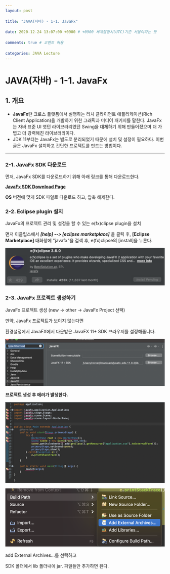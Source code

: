 ```yaml
---
layout: post

title: "JAVA(자바) - 1-1. JavaFx"

date: 2020-12-24 13:07:00 +0900 # +0900 세계협정시(UTC)기준 서울이라는 뜻

comments: true # 코멘트 허용

categories: JAVA Lecture
---
```




# JAVA(자바) - 1-1. JavaFx



## 1. 개요

- **JavaFx**란 크로스 플랫폼에서 실행하는 리치 클라이언트 애플리케이션(Rich Client Application)을 개발하기 위한 그래픽과 미디어 패키지를 말한다. JavaFx는 자바 표준 UI 엿던 라이브러리였던 Swing을 대체하기 위해 만들어졌으며 더 가볍고 더 강력해진 라이브러리이다. 
- JDK 11부터는 JavaFx는 별도로 분리되었기 때문에 설치 및 설정이 필요하다. 이번 글은 JavaFx 설치하고 간단한 프로젝트를 만드는 방법이다.



----

### 2-1. **JavaFx SDK 다운로드**

먼저, JavaFx SDK를 다운로드하기 위해 아래 링크를 통해 다운로드한다.

<span style="color:Purple">**[JavaFx SDK Download Page](https://gluonhq.com/products/javafx/)**</span>



**OS** 버전에 맞게 SDK 파일로 다운로드 하고, 압축 해제한다.



### 2-2. Eclipse plugin 설치

JavaFx의 프로젝트 관리 및 설정을 할 수 있는 e(fx)clipse plugin을 설치

먼저 이클립스에서 ***[help] --> [eclipse marketplace]*** 을 클릭 후, **[Eclipse Marketplace]** 대화창에 "javafx"을 검색 후, e(fx)clipse의 [install]을 누른다.

![javaFx](JavaFx/javaFx.png)



### **2-3. JavaFx 프로젝트 생성하기**

JavaFx 프로젝트 생성 (new -> other -> JavaFx Project 선택) 

만약, JavaFx 프로젝트가 보이지 않는다면

환경설정에서 JavaFX에서 다운받은 JavaFX 11+ SDK 브라우저를 설정해줍니다.

![javaFx2](javaFx/javaFx2.png)



**프로젝트 생성 후 에러가 발생한다.**



![javaFx3](javaFx/javaFx3.png)



![javaFx4](javaFx/javaFx4.png)



add External Archives...를 선택하고

SDK 폴더에서 lib 폴더내에 jar. 파일들만 추가하면 된다.

